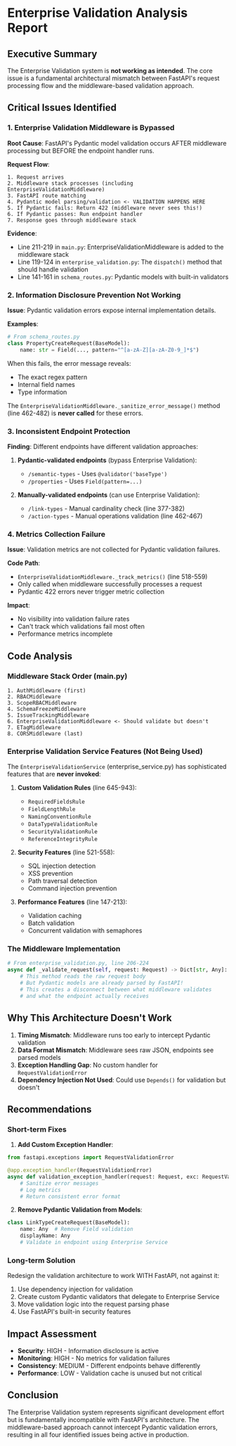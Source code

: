 # Enterprise Validation Analysis Report

## Executive Summary

The Enterprise Validation system is **not working as intended**. The core issue is a fundamental architectural mismatch between FastAPI's request processing flow and the middleware-based validation approach.

## Critical Issues Identified

### 1. Enterprise Validation Middleware is Bypassed

**Root Cause**: FastAPI's Pydantic model validation occurs AFTER middleware processing but BEFORE the endpoint handler runs.

**Request Flow**:
```
1. Request arrives
2. Middleware stack processes (including EnterpriseValidationMiddleware)
3. FastAPI route matching
4. Pydantic model parsing/validation <- VALIDATION HAPPENS HERE
5. If Pydantic fails: Return 422 (middleware never sees this!)
6. If Pydantic passes: Run endpoint handler
7. Response goes through middleware stack
```

**Evidence**:
- Line 211-219 in `main.py`: EnterpriseValidationMiddleware is added to the middleware stack
- Line 119-124 in `enterprise_validation.py`: The `dispatch()` method that should handle validation
- Line 141-161 in `schema_routes.py`: Pydantic models with built-in validators

### 2. Information Disclosure Prevention Not Working

**Issue**: Pydantic validation errors expose internal implementation details.

**Examples**:
```python
# From schema_routes.py
class PropertyCreateRequest(BaseModel):
    name: str = Field(..., pattern="^[a-zA-Z][a-zA-Z0-9_]*$")
```

When this fails, the error message reveals:
- The exact regex pattern
- Internal field names
- Type information

The `EnterpriseValidationMiddleware._sanitize_error_message()` method (line 462-482) is **never called** for these errors.

### 3. Inconsistent Endpoint Protection

**Finding**: Different endpoints have different validation approaches:

1. **Pydantic-validated endpoints** (bypass Enterprise Validation):
   - `/semantic-types` - Uses `@validator('baseType')`
   - `/properties` - Uses `Field(pattern=...)`
   
2. **Manually-validated endpoints** (can use Enterprise Validation):
   - `/link-types` - Manual cardinality check (line 377-382)
   - `/action-types` - Manual operations validation (line 462-467)

### 4. Metrics Collection Failure

**Issue**: Validation metrics are not collected for Pydantic validation failures.

**Code Path**:
- `EnterpriseValidationMiddleware._track_metrics()` (line 518-559)
- Only called when middleware successfully processes a request
- Pydantic 422 errors never trigger metric collection

**Impact**: 
- No visibility into validation failure rates
- Can't track which validations fail most often
- Performance metrics incomplete

## Code Analysis

### Middleware Stack Order (main.py)
```
1. AuthMiddleware (first)
2. RBACMiddleware
3. ScopeRBACMiddleware  
4. SchemaFreezeMiddleware
5. IssueTrackingMiddleware
6. EnterpriseValidationMiddleware <- Should validate but doesn't
7. ETagMiddleware
8. CORSMiddleware (last)
```

### Enterprise Validation Service Features (Not Being Used)
The `EnterpriseValidationService` (enterprise_service.py) has sophisticated features that are **never invoked**:

1. **Custom Validation Rules** (line 645-943):
   - `RequiredFieldsRule`
   - `FieldLengthRule`
   - `NamingConventionRule`
   - `DataTypeValidationRule`
   - `SecurityValidationRule`
   - `ReferenceIntegrityRule`

2. **Security Features** (line 521-558):
   - SQL injection detection
   - XSS prevention
   - Path traversal detection
   - Command injection prevention

3. **Performance Features** (line 147-213):
   - Validation caching
   - Batch validation
   - Concurrent validation with semaphores

### The Middleware Implementation
```python
# From enterprise_validation.py, line 206-224
async def _validate_request(self, request: Request) -> Dict[str, Any]:
    # This method reads the raw request body
    # But Pydantic models are already parsed by FastAPI!
    # This creates a disconnect between what middleware validates
    # and what the endpoint actually receives
```

## Why This Architecture Doesn't Work

1. **Timing Mismatch**: Middleware runs too early to intercept Pydantic validation
2. **Data Format Mismatch**: Middleware sees raw JSON, endpoints see parsed models
3. **Exception Handling Gap**: No custom handler for `RequestValidationError`
4. **Dependency Injection Not Used**: Could use `Depends()` for validation but doesn't

## Recommendations

### Short-term Fixes

1. **Add Custom Exception Handler**:
```python
from fastapi.exceptions import RequestValidationError

@app.exception_handler(RequestValidationError)
async def validation_exception_handler(request: Request, exc: RequestValidationError):
    # Sanitize error messages
    # Log metrics
    # Return consistent error format
```

2. **Remove Pydantic Validation from Models**:
```python
class LinkTypeCreateRequest(BaseModel):
    name: Any  # Remove Field validation
    displayName: Any
    # Validate in endpoint using Enterprise Service
```

### Long-term Solution

Redesign the validation architecture to work WITH FastAPI, not against it:

1. Use dependency injection for validation
2. Create custom Pydantic validators that delegate to Enterprise Service
3. Move validation logic into the request parsing phase
4. Use FastAPI's built-in security features

## Impact Assessment

- **Security**: HIGH - Information disclosure is active
- **Monitoring**: HIGH - No metrics for validation failures  
- **Consistency**: MEDIUM - Different endpoints behave differently
- **Performance**: LOW - Validation cache is unused but not critical

## Conclusion

The Enterprise Validation system represents significant development effort but is fundamentally incompatible with FastAPI's architecture. The middleware-based approach cannot intercept Pydantic validation errors, resulting in all four identified issues being active in production.